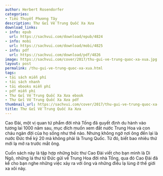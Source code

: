 ```yaml
---
author: Herbert Rosendorfer
categories:
- Tiểu Thuyết Phương Tây
description: Thư Gửi Về Trung Quốc Xa Xưa
download_links:
- info: epub
  url: https://sachvui.com/download/epub/4824
- info: mobi
  url: https://sachvui.com/download/mobi/4825
- info: pdf
  url: https://sachvui.com/download/pdf/4826
image: https://sachvui.com/cover/2017/thu-gui-ve-trung-quoc-xa-xua.jpg
layout: post
permalink: /thu-gui-ve-trung-quoc-xa-xua.html
tags:
- tải sách miễn phí
- tải sách nhanh
- tải ebooks miễn phí
- pdf miễn phí
- Thư Gửi Về Trung Quốc Xa Xưa ebook
- Thư Gửi Về Trung Quốc Xa Xưa pdf
thumbnail_url: https://sachvui.com/cover/2017/thu-gui-ve-trung-quoc-xa-xua.jpg
title: Thư Gửi Về Trung Quốc Xa Xưa
---
```


 <div class="item-desc text-justify"> <p>Cao Đài, một vị quan tứ phẩm đời nhà Tống đã quyết định du hành vào tương lai 1000 năm sau, mục đích muốn xem đất nước Trung Hoa và con cháu ngàn đời của họ sống như thế nào. Nhưng không ngờ nơi ông đến lại là nước Đức thế kỷ 20 mà không phải là Trung Quốc. Từ đó, biết bao nhiêu thứ mới lạ mở ra trước mắt ông.</p><p>Cuốn sách này là tập hợp những bức thư Cao Đài viết cho bạn mình là Di Ngô, những lá thư từ Đức gửi về Trung Hoa đời nhà Tống, qua đó Cao Đài đã kể cho bạn nghe những việc xảy ra với ông và những điều lạ lùng ở thế giới xa xôi này.</p> </div>